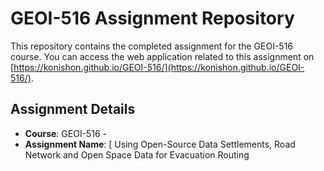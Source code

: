 # GEOI-516 Assignment Repository


This repository contains the completed assignment for the GEOI-516 course.
You can access the web application related to this assignment on [https://konishon.github.io/GEOI-516/](https://konishon.github.io/GEOI-516/). 


## Assignment Details

- **Course**: GEOI-516 - 
- **Assignment Name**: [ Using Open-Source Data Settlements, Road Network and Open Space Data for Evacuation Routing





